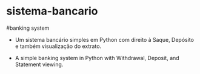 # sistema-bancario
#banking system

* Um sistema bancário simples em Python com direito à Saque, Depósito e também visualização do extrato.

* A simple banking system in Python with Withdrawal, Deposit, and Statement viewing.








